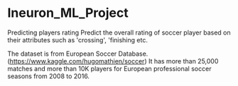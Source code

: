 # Ineuron_ML_Project

Predicting players rating
Predict the overall rating of soccer player based on their attributes such as 'crossing', 'finishing etc.

The dataset is from European Soccer Database. (https://www.kaggle.com/hugomathien/soccer) It has more than 25,000 matches and more than 10K players for European professional soccer seasons from 2008 to 2016.
